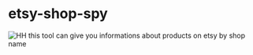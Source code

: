 # etsy-shop-spy
![HH](https://media.tenor.com/vhxaixvLUz4AAAAM/stalking-spying.gif)
this tool can give you informations about products on etsy by shop name


